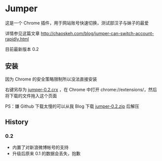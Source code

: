 Jumper
======

这是一个 Chrome 插件，用于网站账号快速切换，测试部汉子与妹子的最爱

详情参见这篇文章 http://chaoskeh.com/blog/jumper-can-switch-account-rapidly.html

目前最新版本 0.2

## 安装

因为 Chrome 的安全策略限制所以没法直接安装

右键另存为 [jumper-0.2.crx](https://github.com/edokeh/jumper/blob/master/jumper-0.2.crx?raw=true) ，在 Chrome 中打开 chrome://extensions/，然后将下载的文件拖入这个页面

PS：嫌 Github 下载太慢的可以从我 Blog 下载 [jumper-0.2.zip](http://chaoskeh.com/uploads/attach/01be97e9ed8709558462c0661e23e5ea.zip) 后解压

## History

### 0.2
* 内置了对新浪微博帐号的支持
* 升级后原来 0.1 的数据会丢失，抱歉
